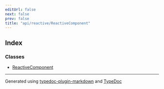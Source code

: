 ```yaml
---
editUrl: false
next: false
prev: false
title: "api/reactive/ReactiveComponent"
---
```


## Index

### Classes

- [ReactiveComponent](/api/api/reactive/reactivecomponent/classes/reactivecomponent/)

***

Generated using [typedoc-plugin-markdown](https://www.npmjs.com/package/typedoc-plugin-markdown) and [TypeDoc](https://typedoc.org/)
